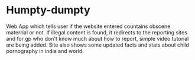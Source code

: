 # Humpty-dumpty
Web App which tells user if the website entered countains obscene materrial or not.
If illegal content is found, it redirects to the reporting sites and for gp who don't know much about how to report, simple video tutorial are being added.
Site also shows some updated facts and stats about child pornography in india and world.
